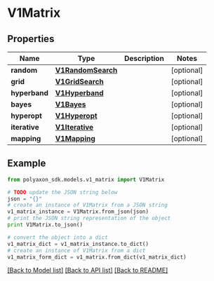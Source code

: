 # V1Matrix


## Properties
Name | Type | Description | Notes
------------ | ------------- | ------------- | -------------
**random** | [**V1RandomSearch**](V1RandomSearch.md) |  | [optional] 
**grid** | [**V1GridSearch**](V1GridSearch.md) |  | [optional] 
**hyperband** | [**V1Hyperband**](V1Hyperband.md) |  | [optional] 
**bayes** | [**V1Bayes**](V1Bayes.md) |  | [optional] 
**hyperopt** | [**V1Hyperopt**](V1Hyperopt.md) |  | [optional] 
**iterative** | [**V1Iterative**](V1Iterative.md) |  | [optional] 
**mapping** | [**V1Mapping**](V1Mapping.md) |  | [optional] 

## Example

```python
from polyaxon_sdk.models.v1_matrix import V1Matrix

# TODO update the JSON string below
json = "{}"
# create an instance of V1Matrix from a JSON string
v1_matrix_instance = V1Matrix.from_json(json)
# print the JSON string representation of the object
print V1Matrix.to_json()

# convert the object into a dict
v1_matrix_dict = v1_matrix_instance.to_dict()
# create an instance of V1Matrix from a dict
v1_matrix_form_dict = v1_matrix.from_dict(v1_matrix_dict)
```
[[Back to Model list]](../README.md#documentation-for-models) [[Back to API list]](../README.md#documentation-for-api-endpoints) [[Back to README]](../README.md)


